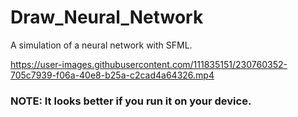 # Draw_Neural_Network
A simulation of a neural network with SFML.

https://user-images.githubusercontent.com/111835151/230760352-705c7939-f06a-40e8-b25a-c2cad4a64326.mp4

### NOTE: It looks better if you run it on your device.


